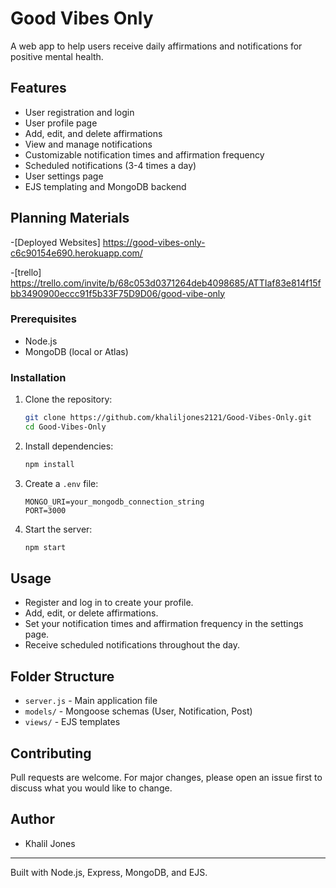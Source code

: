 # Good Vibes Only

A web app to help users receive daily affirmations and notifications for positive mental health.

## Features
- User registration and login
- User profile page
- Add, edit, and delete affirmations
- View and manage notifications
- Customizable notification times and affirmation frequency
- Scheduled notifications (3-4 times a day)
- User settings page
- EJS templating and MongoDB backend

## Planning Materials
-[Deployed Websites]
https://good-vibes-only-c6c90154e690.herokuapp.com/ 

-[trello]
https://trello.com/invite/b/68c053d0371264deb4098685/ATTIaf83e814f15fbb3490900eccc91f5b33F75D9D06/good-vibe-only

### Prerequisites
- Node.js
- MongoDB (local or Atlas)

### Installation
1. Clone the repository:
   ```sh
   git clone https://github.com/khaliljones2121/Good-Vibes-Only.git
   cd Good-Vibes-Only
   ```
2. Install dependencies:
   ```sh
   npm install
   ```
3. Create a `.env` file:
   ```
   MONGO_URI=your_mongodb_connection_string
   PORT=3000
   ```
4. Start the server:
   ```sh
   npm start
   ```

## Usage
- Register and log in to create your profile.
- Add, edit, or delete affirmations.
- Set your notification times and affirmation frequency in the settings page.
- Receive scheduled notifications throughout the day.

## Folder Structure
- `server.js` - Main application file
- `models/` - Mongoose schemas (User, Notification, Post)
- `views/` - EJS templates

## Contributing
Pull requests are welcome. For major changes, please open an issue first to discuss what you would like to change.

## Author
- Khalil Jones

---
Built with Node.js, Express, MongoDB, and EJS.
